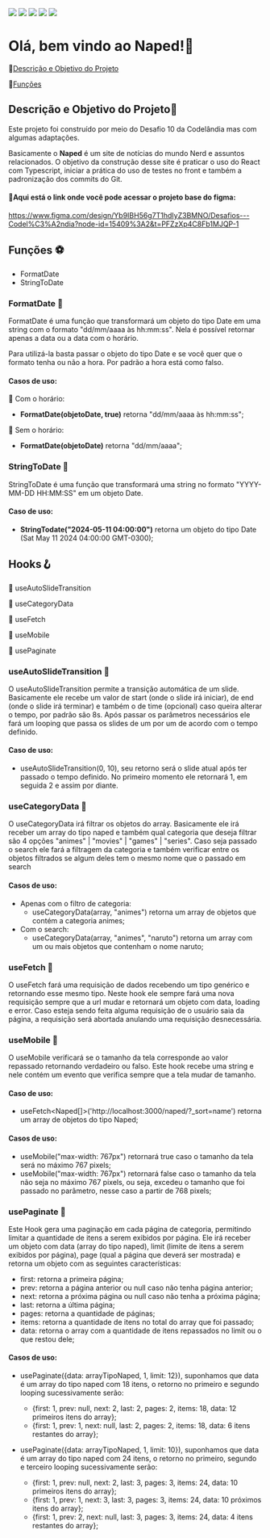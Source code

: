 <p>
  <img src="https://img.shields.io/static/v1?label=react&message=framework&color=61d3f1&style=for-the-badge&logo=REACT"/>
  <img src="https://img.shields.io/static/v1?label=GIT&message=VERSIONAMENTO&color=ef5239&style=for-the-badge&logo=GIT"/>
  <img src="https://img.shields.io/static/v1?label=typescript&message=linguagem&color=blue&style=for-the-badge&logo=TYPESCRIPT&logoColor=3174bc"/>
  <img src="http://img.shields.io/static/v1?label=License&message=MIT&color=green&style=for-the-badge"/>
  <img src="http://img.shields.io/static/v1?label=STATUS&message=EM%20DESENVOLVIMENTO&color=f8c24e&style=for-the-badge"/>
</p>

# Olá, bem vindo ao Naped!👋

🔹[Descrição e Objetivo do Projeto](#descrição-e-objetivo-do-projeto)

🔹[Funções](#funções-)

<!-- 🔹[Deploy da Aplicação](#deploy-da-aplicação-dash) -->

## Descrição e Objetivo do Projeto📜

Este projeto foi construído por meio do Desafio 10 da Codelândia mas com algumas adaptações.

Basicamente o **Naped** é um site de notícias do mundo Nerd e assuntos relacionados.
O objetivo da construção desse site é praticar o uso do React com Typescript, iniciar a prática do uso de testes no front e também a padronização dos commits do Git.

#### 🔗Aqui está o link onde você pode acessar o projeto base do figma:

https://www.figma.com/design/Yb9IBH56g7T1hdIyZ3BMNO/Desafios---Codel%C3%A2ndia?node-id=15409%3A2&t=PFZzXp4C8Fb1MJQP-1

## Funções ⚽

- FormatDate
- StringToDate

### FormatDate 🚀

FormatDate é uma função que transformará um objeto do tipo Date em uma string com o formato "dd/mm/aaaa às hh:mm:ss". Nela é possível retornar apenas a data ou a data com o horário.

Para utilizá-la basta passar o objeto do tipo Date e se você quer que o formato tenha ou não a hora. Por padrão a hora está como falso.

#### Casos de uso:

🔹 Com o horário:

- **FormatDate(objetoDate, true)** retorna "dd/mm/aaaa às hh:mm:ss";

🔹 Sem o horário:

- **FormatDate(objetoDate)** retorna "dd/mm/aaaa";

### StringToDate 🚀

StringToDate é uma função que transformará uma string no formato "YYYY-MM-DD HH:MM:SS" em um objeto Date.

#### Caso de uso:

- **StringTodate("2024-05-11 04:00:00")** retorna um objeto do tipo Date (Sat May 11 2024 04:00:00 GMT-0300);

## Hooks🪝

🔹 useAutoSlideTransition

🔹 useCategoryData

🔹 useFetch

🔹 useMobile

🔹 usePaginate

### useAutoSlideTransition 🚀

O useAutoSlideTransition permite a transição automática de um slide. Basicamente ele recebe um valor de start (onde o slide irá iniciar), de end (onde o slide irá terminar) e também o de time (opcional) caso queira alterar o tempo, por padrão são 8s. Após passar os parâmetros necessários ele fará um looping que passa os slides de um por um de acordo com o tempo definido.

#### Caso de uso:

- useAutoSlideTransition(0, 10), seu retorno será o slide atual após ter passado o tempo definido. No primeiro momento ele retornará 1, em seguida 2 e assim por diante.

### useCategoryData 🚀

O useCategoryData irá filtrar os objetos do array. Basicamente ele irá receber um array do tipo naped e também qual categoria que deseja filtrar são 4 opções "animes" | "movies" | "games" | "series". Caso seja passado o search ele fará a filtragem da categoria e também verificar entre os objetos filtrados se algum deles tem o mesmo nome que o passado em search

#### Casos de uso:

- Apenas com o filtro de categoria:
  - useCategoryData(array, "animes") retorna um array de objetos que contém a categoria animes;
- Com o search:
  - useCategoryData(array, "animes", "naruto") retorna um array com um ou mais objetos que contenham o nome naruto;

### useFetch 🚀

O useFetch fará uma requisição de dados recebendo um tipo genérico e retornando esse mesmo tipo. Neste hook ele sempre fará uma nova requisição sempre que a url mudar e retornará um objeto com data, loading e error. Caso esteja sendo feita alguma requisição de o usuário saia da página, a requisição será abortada anulando uma requisição desnecessária.

### useMobile 🚀

O useMobile verificará se o tamanho da tela corresponde ao valor repassado retornando verdadeiro ou falso. Este hook recebe uma string e nele contém um evento que verifica sempre que a tela mudar de tamanho.

#### Caso de uso:

- useFetch<Naped[]>('http://localhost:3000/naped/?\_sort=name') retorna um array de objetos do tipo Naped;

#### Casos de uso:

- useMobile("max-width: 767px") retornará true caso o tamanho da tela será no máximo 767 pixels;
- useMobile("max-width: 767px") retornará false caso o tamanho da tela não seja no máximo 767 pixels, ou seja, excedeu o tamanho que foi passado no parâmetro, nesse caso a partir de 768 pixels;

### usePaginate 🚀

Este Hook gera uma paginação em cada página de categoria, permitindo limitar a quantidade de itens a serem exibidos por página. Ele irá receber um objeto com data (array do tipo naped), limit (limite de itens a serem exibidos por página), page (qual a página que deverá ser mostrada) e retorna um objeto com as seguintes características:

- first: retorna a primeira página;
- prev: retorna a página anterior ou null caso não tenha página anterior;
- next: retorna a próxima página ou null caso não tenha a próxima página;
- last: retorna a última página;
- pages: retorna a quantidade de páginas;
- items: retorna a quantidade de itens no total do array que foi passado;
- data: retorna o array com a quantidade de itens repassados no limit ou o que restou dele;

#### Casos de uso:

- usePaginate({data: arrayTipoNaped, 1, limit: 12}), suponhamos que data é um array do tipo naped com 18 itens, o retorno no primeiro e segundo looping sucessivamente serão:

  - {first: 1, prev: null, next: 2, last: 2, pages: 2, items: 18, data: 12 primeiros itens do array};
  - {first: 1, prev: 1, next: null, last: 2, pages: 2, items: 18, data: 6 itens restantes do array};

- usePaginate({data: arrayTipoNaped, 1, limit: 10}), suponhamos que data é um array do tipo naped com 24 itens, o retorno no primeiro, segundo e terceiro looping sucessivamente serão:
  - {first: 1, prev: null, next: 2, last: 3, pages: 3, items: 24, data: 10 primeiros itens do array};
  - {first: 1, prev: 1, next: 3, last: 3, pages: 3, items: 24, data: 10 próximos itens do array};
  - {first: 1, prev: 2, next: null, last: 3, pages: 3, items: 24, data: 4 itens restantes do array};
